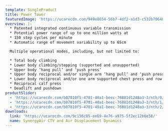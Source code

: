 ```yaml
---
template: SingleProduct
title: Power Tower
featuredImage: 'https://ucarecdn.com/949e8654-56b7-4df2-a1d3-c532b70648c3/'
overview: |-
  * Patented integrated continuous variable transmission
  * Potential power range of up to one million watts at
  * 150 step cycles per minute
  * Automatic range of movement variability up to 65cm

  Multiple operational modes, including, but not limited to:

  * Total body climbing
  * Lower body climbing/stepping (supported and unsupported)
  * Upper body ‘hang pull’ and ‘push press’
  * Upper body reciprocal and/or single arm ‘hang pull’ and ‘push press’
  * Lower body reciprocal and/or one arm supported chest press and row
  * Reciprocal calf press
  * Deadlift and pushdown
productSlider:
  - 'https://ucarecdn.com/b07810f5-4701-40a1-beec-76881d1248a3~3/nth/0/'
  - 'https://ucarecdn.com/b07810f5-4701-40a1-beec-76881d1248a3~3/nth/1/'
  - 'https://ucarecdn.com/b07810f5-4701-40a1-beec-76881d1248a3~3/nth/2/'
downloads:
  link: 'https://ucarecdn.com/9c156c85-ee69-4e76-a975-5f2ec12b6e58/'
  name: SynergyAir CTV and Air Displacement Dynamics
---
```

